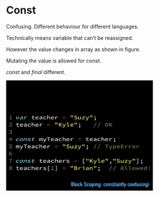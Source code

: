 # Const


Confusing.
Different behaviour for different languages.


Technically means variable that can’t be reassigned.

However the value changes in array as shown in figure.

Mutating the value is allowed for const.

_const_ and _final_ different.


<img src="deepimages2/8.jpeg" height="300px" width="400px" >
